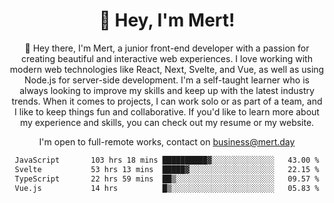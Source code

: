 <div align="center">
  <h1 align="center">👋 Hey, I'm Mert! </h1>
<p>
 🎉 Hey there, I'm Mert, a junior front-end developer with a passion for creating beautiful and interactive web experiences. I love working with modern web technologies like React, Next, Svelte, and Vue, as well as using Node.js for server-side development. I'm a self-taught learner who is always looking to improve my skills and keep up with the latest industry trends. When it comes to projects, I can work solo or as part of a team, and I like to keep things fun and collaborative. If you'd like to learn more about my experience and skills, you can check out my resume or my website.
</p>

  I'm open to full-remote works, contact on [business@mert.day](mailto:business@mert.day) 
  
<!--START_SECTION:waka-->

```txt
JavaScript       103 hrs 18 mins ██████████▓░░░░░░░░░░░░░░   43.00 %
Svelte           53 hrs 13 mins  █████▓░░░░░░░░░░░░░░░░░░░   22.15 %
TypeScript       22 hrs 59 mins  ██▒░░░░░░░░░░░░░░░░░░░░░░   09.57 %
Vue.js           14 hrs          █▒░░░░░░░░░░░░░░░░░░░░░░░   05.83 %
```

<!--END_SECTION:waka-->

